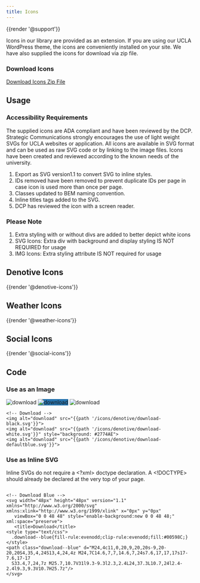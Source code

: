 ```yaml
---
title: Icons
---
```

{{render '@support'}}

Icons in our library are provided as an extension. If you are using our UCLA WordPress theme, the icons are conveniently installed on your site. We have also supplied the icons for download via zip file.

### **Download Icons**
<a class="create-button" href="{{path '/icons/ucla-web-icons.zip'}}">Download Icons Zip File</a>

## **Usage**

### **Accessibility Requirements**
The supplied icons are ADA compliant and have been reviewed by the DCP. Strategic Communications strongly encourages the use of light weight SVGs for UCLA websites or application. All icons are available in SVG format and can be used as raw SVG code or by linking to the image files. Icons have been created and reviewed according to the known needs of the university.

1. Export as SVG version1.1 to convert SVG to inline styles.
2. IDs removed have been removed to prevent duplicate IDs per page in case icon is used more than once per page.
4. Classes updated to BEM naming convention.
5. Inline titles tags added to the SVG.
6. DCP has reviewed the icon with a screen reader.


### **Please Note**
1. Extra styling with or without divs are added to better depict white icons
1. SVG Icons: Extra div with background and display styling IS NOT REQUIRED for usage
1. IMG Icons: Extra styling attribute IS NOT required for usage

## Denotive Icons
{{render '@denotive-icons'}}

## Weather Icons
{{render '@weather-icons'}}

## Social Icons
{{render '@social-icons'}}

## Code

### **Use as an Image**

<img alt="download" src="{{path '/icons/denotive/download--black.svg'}}">
<img alt="download" src="{{path '/icons/denotive/download--white.svg'}}" style="background: #2774AE">
<img alt="download" src="{{path '/icons/denotive/download--blue.svg'}}">

```
<!-- Download -->
<img alt="download" src="{{path '/icons/denotive/download-black.svg'}}">
<img alt="download" src="{{path '/icons/denotive/download-white.svg'}}" style="background: #2774AE">
<img alt="download" src="{{path '/icons/denotive/download-defaultblue.svg'}}">
```

### **Use as Inline SVG**

Inline SVGs do not require a <?xml> doctype declaration. A <!DOCTYPE> should already be declared at the very top of your page.

```

<!-- Download Blue -->
<svg width="48px" height="48px" version="1.1" xmlns="http://www.w3.org/2000/svg" xmlns:xlink="http://www.w3.org/1999/xlink" x="0px" y="0px"
   viewBox="0 0 48 48" style="enable-background:new 0 0 48 48;" xml:space="preserve">
   <title>Download</title>
<style type="text/css">
  .download--blue{fill-rule:evenodd;clip-rule:evenodd;fill:#00598C;}
</style>
<path class="download--blue" d="M24,4c11,0,20,9,20,20s-9,20-20,20S4,35,4,24S13,4,24,4z M24,7C14.6,7,7,14.6,7,24s7.6,17,17,17s17-7.6,17-17
  S33.4,7,24,7z M25.7,10.7V31l9.3-9.3l2.3,2.4L24,37.3L10.7,24l2.4-2.4l9.3,9.3V10.7H25.7z"/>
</svg>
```
